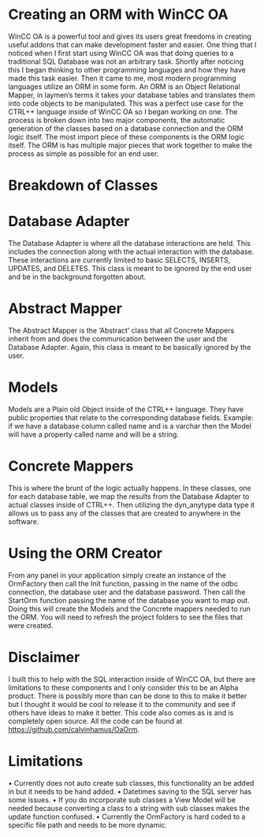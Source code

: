 # Creating an ORM with WinCC OA

WinCC OA is a powerful tool and gives its users great freedoms in creating useful addons that can make development faster and easier.  One thing that I noticed when I first start using WinCC OA was that doing queries to a traditional SQL Database was not an arbitrary task.  Shortly after noticing this I began thinking to other programming languages and how they have made this task easier.  Then it came to me, most modern programming languages utilize an ORM in some form.  An ORM is an Object Relational Mapper, in laymen’s terms it takes your database tables and translates them into code objects to be manipulated.  This was a perfect use case for the CTRL++ language inside of WinCC OA so I began working on one.
The process is broken down into two major components, the automatic generation of the classes based on a database connection and the ORM logic itself.  The most import piece of these components is the ORM logic itself.  The ORM is has multiple major pieces that work together to make the process as simple as possible for an end user.
# Breakdown of Classes
# Database Adapter 
The Database Adapter is where all the database interactions are held.  This includes the connection along with the actual interaction with the database.  These interactions are currently limited to basic SELECTS, INSERTS, UPDATES, and DELETES.  This class is meant to be ignored by the end user and be in the background forgotten about.
# Abstract Mapper
The Abstract Mapper is the ‘Abstract’ class that all Concrete Mappers inherit from and does the communication between the user and the Database Adapter.  Again, this class is meant to be basically ignored by the user.
# Models
Models are a Plain old Object inside of the CTRL++ language.  They have public properties that relate to the corresponding database fields.  Example: if we have a database column called name and is a varchar then the Model will have a property called name and will be a string.
# Concrete Mappers
This is where the brunt of the logic actually happens.  In these classes, one for each database table, we map the results from the Database Adapter to actual classes inside of CTRL++.  Then utilizing the dyn_anytype data type it allows us to pass any of the classes that are created to anywhere in the software.



# Using the ORM Creator
 
From any panel in your application simply create an instance of the OrmFactory then call the Init function, passing in the name of the odbc connection, the database user and the database password.  Then call the StartOrm function passing the name of the database you want to map out.  Doing this will create the Models and the Concrete mappers needed to run the ORM.  You will need to refresh the project folders to see the files that were created.

# Disclaimer
I built this to help with the SQL interaction inside of WinCC OA, but there are limitations to these components and I only consider this to be an Alpha product.  There is possibly more than can be done to this to make it better but I thought it would be cool to release it to the community and see if others have ideas to make it better.  This code also comes as is and is completely open source.   All the code can be found at https://github.com/calvinhamus/OaOrm.
# Limitations
•	Currently does not auto create sub classes, this functionality an be added in but it needs to be hand added.
•	Datetimes saving to the SQL server has some issues.
•	If you do incorporate sub classes a View Model will be needed because converting a class to a string with sub classes makes the update function confused.
•	Currently the OrmFactory is hard coded to a specific file path and needs to be more dynamic.


